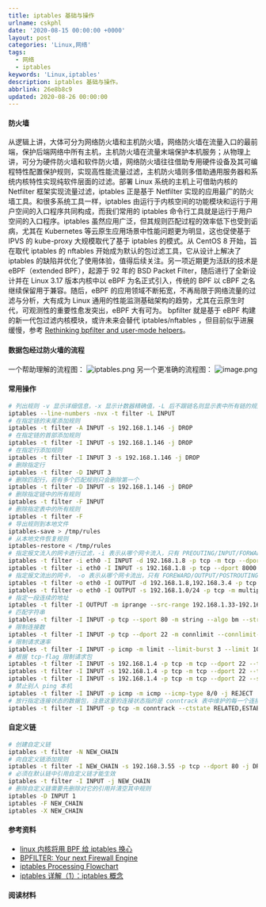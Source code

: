 ```yaml
---
title: iptables 基础与操作
urlname: cskphl
date: '2020-08-15 00:00:00 +0000'
layout: post
categories: 'Linux,网络'
tags:
  - 网络
  - iptables
keywords: 'Linux,iptables'
description: iptables 基础与操作。
abbrlink: 26e8b8c9
updated: 2020-08-26 00:00:00
---
```


#### 防火墙

从逻辑上讲，大体可分为网络防火墙和主机防火墙，网络防火墙在流量入口的最前端，保护后端网络中所有主机，主机防火墙在流量末端保护本机服务；从物理上讲，可分为硬件防火墙和软件防火墙，网络防火墙往往借助专用硬件设备及其可编程特性配置保护规则，实现高性能流量过滤，主机防火墙则多借助通用服务器和系统内核特性实现纯软件层面的过滤。部署 Linux 系统的主机上可借助内核的 Netfilter 框架实现流量过滤，iptables 正是基于 Netfilter 实现的应用最广的防火墙工具。和很多系统工具一样，iptables 由运行于内核空间的功能模块和运行于用户空间的入口程序共同构成，而我们常用的 iptables 命令行工具就是运行于用户空间的入口程序。iptables 虽然应用广泛，但其规则匹配过程的效率低下也受到诟病，尤其在 Kubernetes 等云原生应用场景中性能问题更为明显，这也促使基于 IPVS 的 kube-proxy 大规模取代了基于 iptables 的模式。从 CentOS 8 开始，旨在取代 iptables 的 nftables 开始成为默认的包过滤工具，它从设计上解决了 iptables 的缺陷并优化了使用体验，值得后续关注。另一项近期更为活跃的技术是 eBPF（extended BPF），起源于 92 年的 BSD Packet Filter，随后进行了全新设计并在 Linux 3.17 版本内核中以 eBPF 为名正式引入，传统的 BPF 以 cBPF 之名继续保留用于兼容。随后，eBPF 的应用领域不断拓宽，不再局限于网络流量的过滤与分析，大有成为 Linux 通用的性能监测基础架构的趋势，尤其在云原生时代，可观测性的重要性愈发突出，eBPF 大有可为。 bpfilter 就是基于 eBPF 构建的新一代包过滤内核模块，或许未来会替代 iptables/nftables ，但目前似乎进展缓慢，参考 [Rethinking bpfilter and user-mode helpers](https://lwn.net/Articles/822744/)。

#### 数据包经过防火墙的流程

一个帮助理解的流程图：
![iptables.png](https://cdn.nlark.com/yuque/0/2020/png/182657/1598403804093-3e5e0ccb-8aca-4b18-ab91-73b8dd83c0bc.png#align=left&display=inline&height=400&margin=%5Bobject%20Object%5D&name=iptables.png&originHeight=533&originWidth=1012&size=56394&status=done&style=none&width=759)
另一个更准确的流程图：
![image.png](https://cdn.nlark.com/yuque/0/2020/png/182657/1598402936150-d2584938-7100-4ffb-b675-1b578645cbc4.png#align=left&display=inline&height=764&margin=%5Bobject%20Object%5D&name=image.png&originHeight=3054&originWidth=2399&size=1900518&status=done&style=none&width=600)

#### 常用操作

```bash
# 列出规则 -v 显示详细信息，-x 显示计数器精确值，-L 后不跟链名则显示表中所有链的规则，-n 不进行地址反解
iptables --line-numbers -nvx -t filter -L INPUT
# 在指定链的末尾添加规则
iptables -t filter -A INPUT -s 192.168.1.146 -j DROP
# 在指定链的首部添加规则
iptables -t filter -I INPUT -s 192.168.1.146 -j DROP
# 在指定行添加规则
iptables -t filter -I INPUT 3 -s 192.168.1.146 -j DROP
# 删除指定行
iptables -t filter -D INPUT 3
# 删除匹配行，若有多个匹配规则只会删除第一个
iptables -t filter -D INPUT -s 192.168.1.146 -j DROP
# 删除指定链中的所有规则
iptables -t filter -F INPUT
# 删除指定表中的所有规则
iptables -t filter -F
# 导出规则到本地文件
iptables-save > /tmp/rules
# 从本地文件恢复规则
iptables-restore < /tmp/rules
# 指定报文流入的网卡进行过滤，-i 表示从哪个网卡流入，只有 PREOUTING/INPUT/FORWARD 链上能够使用
iptables -t filter -i eth0 -I INPUT -d 192.168.1.8 -p tcp -m tcp --dport 8080 -j DROP
iptables -t filter -i eth0 -I INPUT -s 192.168.1.8 -p tcp --dport 8000:8080 -j DROP
# 指定报文流出的网卡， -o 表示从哪个网卡流出，只有 FOREWARD/OUTPUT/POSTROUTING 链上能够使用
iptables -t filter -o eth0 -I OUTPUT -d 192.168.1.8,192.168.3.4 -p tcp -m multiport --dports 8081,8893 -j DROP
iptables -t filter -o eth0 -I OUTPUT -s 192.168.1.0/24 -p tcp -m multiport --dports 8081,8893 -j DROP
# 指定一段连续的地址
iptables -t filter -I OUTPUT -m iprange --src-range 192.168.1.33-192.168.1.88 -p tcp -m multiport --dports 8081,8893 -j DROP
# 匹配字符串
iptables -t filter -I INPUT -p tcp --sport 80 -m string --algo bm --string "dststr" -j REJECT
# 限制连接数
iptables -t filter -I INPUT -p tcp --dport 22 -m connlimit --connlimit-above 10 -j REJECT
# 限制请求速率
iptables -t filter -I INPUT -p icmp -m limit --limit-burst 3 --limit 10/second -j ACCEPT
# 根据 tcp-flag 限制请求包
iptables -t filter -I INPUT -s 192.168.1.4 -p tcp -m tcp --dport 22 --tcp-flags SYN,ACK,FIN,RST,URG,PSH SYN -j REJECT
iptables -t filter -I INPUT -s 192.168.1.4 -p tcp -m tcp --dport 22 --tcp-flags ALL SYN,ACK -j REJECT
iptables -t filter -I INPUT -s 192.168.1.4 -p tcp -m tcp --dport 22 --syn -j REJECT
# 禁止别人 ping 本机
iptables -t filter -I INPUT -p icmp -m icmp --icmp-type 8/0 -j REJECT
# 放行指定连接状态的数据包，注意这里的连接状态指的是 conntrack 表中维护的每一个连接的状态，而不是 TCP 协议的状态，conntrack 对 UDP 和 ICMP 同样维护有状态
iptables -t filter -I INPUT -p tcp -m conntrack --ctstate RELATED,ESTABLISHED -j ACCEPT
```

#### 自定义链

```bash
# 创建自定义链
iptables -t filter -N NEW_CHAIN
# 向自定义链添加规则
iptables -t filter -I NEW_CHAIN -s 192.168.3.55 -p tcp --dport 80 -j DROP
# 必须在默认链中引用自定义链才能生效
iptables -t filter -I INPUT -j NEW_CHAIN
# 删除自定义链需要先删除对它的引用并清空其中规则
iptables -D INPUT 1
iptables -F NEW_CHAIN
iptables -X NEW_CHAIN
```

#### 参考资料

- [linux 内核将用 BPF 给 iptables 换心](https://baijiahao.baidu.com/s?id=1598167710178783742픴=spider&for=pc)
- [BPFILTER: Your next Firewall Engine](https://medium.com/@ugendreshwarkudupudi/bpfilter-your-next-firewall-engine-5f7dc63ebc3)
- [iptables Processing Flowchart](https://stuffphilwrites.com/2014/09/iptables-processing-flowchart/)
- [iptables 详解（1）：iptables 概念](http://www.zsythink.net/archives/1199/)

#### 阅读材料
